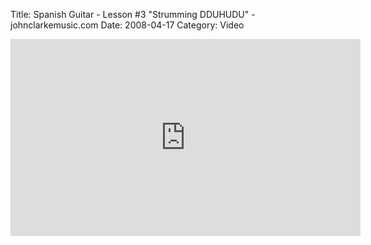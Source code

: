 Title: Spanish Guitar - Lesson #3 "Strumming DDUHUDU" - johnclarkemusic.com
Date: 2008-04-17
Category: Video

<iframe width="560" height="315" src="https://www.youtube.com/embed/7LZ4BiCCoWA" title="YouTube video player" frameborder="0" allow="accelerometer; autoplay; clipboard-write; encrypted-media; gyroscope; picture-in-picture" allowfullscreen></iframe>

